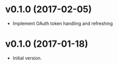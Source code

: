 # v0.1.0 (2017-02-05)

* Implement OAuth token handling and refreshing

# v0.1.0 (2017-01-18)

- Initial version.
